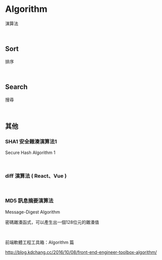 # Algorithm
演算法

<br>

## Sort
排序

<br>

## Search
搜尋

<br>

## 其他

### SHA1 安全雜湊演算法1
Secure Hash Algorithm 1

<br>

### diff 演算法 ( React、Vue )

<br>

### MD5 訊息摘要演算法
Message-Digest Algorithm

密碼雜湊函式，可以產生出一個128位元的雜湊值

<br>

前端軟體工程工具箱：Algorithm 篇

http://blog.kdchang.cc/2016/10/08/front-end-engineer-toolbox-algorithm/
